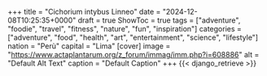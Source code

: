+++
title = "Cichorium intybus Linneo"
date = "2024-12-08T10:25:35+0000"
draft = true
ShowToc = true
tags = ["adventure", "foodie", "travel", "fitness", "nature", "fun", "inspiration"]
categories = ["adventure", "food", "health", "art", "entertainment", "science", "lifestyle"]
nation = "Perù"
capital = "Lima"
[cover]
    image = "https://www.actaplantarum.org/z_forum/immag/imm.php?i=608886"
    alt = "Default Alt Text"
    caption = "Default Caption"
+++
{{< django_retrieve >}}
